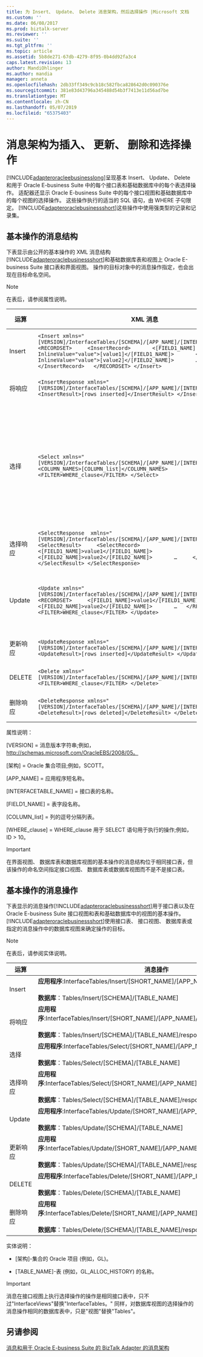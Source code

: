 ```yaml
---
title: 为 Insert、 Update、 Delete 消息架构，然后选择操作 |Microsoft 文档
ms.custom: ''
ms.date: 06/08/2017
ms.prod: biztalk-server
ms.reviewer: ''
ms.suite: ''
ms.tgt_pltfrm: ''
ms.topic: article
ms.assetid: 5b8de271-67db-4279-8f95-0b4dd92fa3c4
caps.latest.revision: 13
author: MandiOhlinger
ms.author: mandia
manager: anneta
ms.openlocfilehash: 2db33ff349c9cb18c582fbca828642d0c090376e
ms.sourcegitcommit: 381e83d43796a345488d54b3f7413e11d56ad7be
ms.translationtype: MT
ms.contentlocale: zh-CN
ms.lasthandoff: 05/07/2019
ms.locfileid: "65375403"
---
```

# <a name="message-schemas-for-insert-update-delete-and-select-operations"></a>消息架构为插入、 更新、 删除和选择操作
[!INCLUDE[adapteroracleebusinesslong](../../includes/adapteroracleebusinesslong-md.md)]呈现基本 Insert、 Update、 Delete 和用于 Oracle E-business Suite 中的每个接口表和基础数据库中的每个表选择操作。 适配器还显示 Oracle E-business Suite 中的每个接口视图和基础数据库中的每个视图的选择操作。 这些操作执行的适当的 SQL 语句，由 WHERE 子句限定。 [!INCLUDE[adapteroraclebusinessshort](../../includes/adapteroraclebusinessshort-md.md)]这些操作中使用强类型的记录和记录集。  
  
## <a name="message-structure-for-basic-operations"></a>基本操作的消息结构  
 下表显示由公开的基本操作的 XML 消息结构[!INCLUDE[adapteroraclebusinessshort](../../includes/adapteroraclebusinessshort-md.md)]和基础数据库表和视图上 Oracle E-business Suite 接口表和界面视图。 操作的目标对象中的消息操作指定，也会出现在目标命名空间。  
  
> [!NOTE]
>  在表后，请参阅属性说明。  
  
|运算|XML 消息|Description|适配器执行的 SQL|  
|---------------|-----------------|-----------------|---------------------------------|  
|Insert|`<Insert xmlns="[VERSION]/InterfaceTables/[SCHEMA]/[APP_NAME]/[INTERFACETABLE_NAME]">   <RECORDSET>     <InsertRecord>       <[FIELD1_NAME] InlineValue="value">[value1]</[FIELD1_NAME]>       <[FIELD2_NAME] InlineValue="value">[value2]</[FIELD2_NAME]>       …     </InsertRecord>   </RECORDSET> </Insert>`|值**InlineValue**特性，如果指定，将重写元素的值。|`INSERT INTO TABLE_NAME (FIELD1_NAME, FIELD2_NAME, …) VALUES (value1, value2, …);`|  
|将响应|`<InsertResponse xmlns="[VERSION]/InterfaceTables/[SCHEMA]/[APP_NAME]/[INTERFACETABLE_NAME]">   <InsertResult>[rows inserted]</InsertResult> </InsertResponse>`|在中返回插入的行数**InsertResult**元素。|--|  
|选择|`<Select xmlns="[VERSION]/InterfaceTables/[SCHEMA]/[APP_NAME]/[INTERFACETABLE_NAME]">   <COLUMN_NAMES>[COLUMN_list]</COLUMN_NAMES>   <FILTER>WHERE_clause</FILTER> </Select>`|SELECT 查询执行使用 WHERE 子句筛选器元素中指定的目标表中。 结果集包含的列名称中指定逗号分隔的列表中的列**COLUMN_NAMES**元素。<br /><br /> **重要提示：** 这是适用于接口视图和数据库视图的唯一操作。|`SELECT COLUMN_list FROM TABLE_NAME WHERE WHERE_clause;`|  
|选择响应|`<SelectResponse  xmlns="[VERSION]/InterfaceTables/[SCHEMA]/[APP_NAME]/[INTERFACETABLE_NAME]">   <SelectResult>     <SelectRecord>       <[FIELD1_NAME]>value1</[FIELD1_NAME]>       <[FIELD2_NAME]>value2</[FIELD2_NAME]>       …     </SelectRecord>   </SelectResult> </SelectResponse>`|由 SELECT 查询生成的结果集。|--|  
|Update|`<Update xmlns="[VERSION]/InterfaceTables/[SCHEMA]/[APP_NAME]/[INTERFACETABLE_NAME]">   <RECORDSET>     <[FIELD1_NAME]>value1</[FIELD1_NAME]>     <[FIELD2_NAME]>value2</[FIELD2_NAME]>       …   </RECORDSET>   <FILTER>WHERE_clause</FILTER> </Update>`|行匹配 where 子句中指定**筛选器**元素会更新中指定的值为**记录集**。 仅在指定的列**记录集**元素在每个匹配行中进行更新。|`UPDATE [TABLE_NAME] SET [FIELD1_NAME] = value1, [FIELD2_NAME] = value2, … WHERE WHERE_clause;`|  
|更新响应|`<UpdateResponse xmlns="[VERSION]/InterfaceTables/[SCHEMA]/[APP_NAME]/[INTERFACETABLE_NAME]">   <UpdateResult>[rows inserted]</UpdateResult> </UpdateResponse>`|在返回更新的行数**UpdateResult**元素。|--|  
|DELETE|`<Delete xmlns="[VERSION]/InterfaceTables/[SCHEMA]/[APP_NAME]/[INTERFACETABLE_NAME]">   <FILTER>WHERE_clause</FILTER> </Delete>`|匹配的行指定 WHERE 子句**筛选器**元素被删除。|`DELETE FROM [TABLE_NAME] WHERE WHERE_clause;`|  
|删除响应|`<DeleteResponse xmlns="[VERSION]/InterfaceTables/[SCHEMA]/[APP_NAME]/[INTERFACETABLE_NAME]">   <DeleteResult>[rows deleted]</DeleteResult> </DeleteResponse>`|删除的行数返回在**DeleteResult**元素。|--|  
  
 属性说明：  
  
 [VERSION] = 消息版本字符串;例如， http://schemas.microsoft.com/OracleEBS/2008/05。  
  
 [架构] = Oracle 集合项目;例如，SCOTT。  
  
 [APP_NAME] = 应用程序短名称。  
  
 [INTERFACETABLE_NAME] = 接口表的名称。  
  
 [FIELD1_NAME] = 表字段名称。  
  
 [COLUMN_list] = 列的逗号分隔列表。  
  
 [WHERE_clause] = WHERE_clause 用于 SELECT 语句用于执行的操作;例如，ID > 10。  
  
> [!IMPORTANT]
>  在界面视图、 数据库表和数据库视图的基本操作的消息结构位于相同接口表，但该操作的命名空间指定接口视图、 数据库表或数据库视图而不是不是接口表。  
  
## <a name="message-actions-for-basic-operations"></a>基本操作的消息操作  
 下表显示的消息操作[!INCLUDE[adapteroraclebusinessshort](../../includes/adapteroraclebusinessshort-md.md)]用于接口表以及在 Oracle E-business Suite 接口视图和表和基础数据库中的视图的基本操作。 [!INCLUDE[adapteroraclebusinessshort](../../includes/adapteroraclebusinessshort-md.md)]使用接口表、 接口视图、 数据库表或指定的消息操作中的数据库视图来确定操作的目标。  
  
> [!NOTE]
>  在表后，请参阅实体说明。  
  
|运算|消息操作|示例|  
|---------------|--------------------|-------------|  
|Insert|**应用程序**:InterfaceTables/Insert/[SHORT_NAME]/[APP_NAME]/[TABLE_NAME]<br /><br /> **数据库**：Tables/Insert/[SCHEMA]/[TABLE_NAME]|**应用程序**:InterfaceTables/Insert/SQLGL/GL/GL_ALLOC_HISTORY<br /><br /> **数据库**：Tables/Insert/GL/GL_ALLOC_HISTORY|  
|将响应|**应用程序**:InterfaceTables/Insert/[SHORT_NAME]/[APP_NAME]/[TABLE_NAME]/response<br /><br /> **数据库**：Tables/Insert/[SCHEMA]/[TABLE_NAME]/response|**应用程序**:InterfaceTables/Insert/SQLGL/GL/GL_ALLOC_HISTORY/response<br /><br /> **数据库**：Tables/Insert/GL/GL_ALLOC_HISTORY/response|  
|选择|**应用程序**:InterfaceTables/Select/[SHORT_NAME]/[APP_NAME]/[TABLE_NAME]<br /><br /> **数据库**：Tables/Select/[SCHEMA]/[TABLE_NAME]|**应用程序**:InterfaceTables/Select/SQLGL/GL/GL_ALLOC_HISTORY<br /><br /> **数据库**：Tables/Select/GL/GL_ALLOC_HISTORY|  
|选择响应|**应用程序**:InterfaceTables/Select/[SHORT_NAME]/[APP_NAME]/[TABLE_NAME]/response<br /><br /> **数据库**：Tables/Select/[SCHEMA]/[TABLE_NAME]/response|**应用程序**:InterfaceTables/Select/SQLGL/GL/GL_ALLOC_HISTORY/response<br /><br /> **数据库**：Tables/Select/GL/GL_ALLOC_HISTORY/response|  
|Update|**应用程序**:InterfaceTables/Update/[SHORT_NAME]/[APP_NAME]/[TABLE_NAME]<br /><br /> **数据库**：Tables/Update/[SCHEMA]/[TABLE_NAME]|**应用程序**:InterfaceTables/Update/SQLGL/GL/GL_ALLOC_HISTORY<br /><br /> **数据库**：Tables/Update/GL/GL_ALLOC_HISTORY|  
|更新响应|**应用程序**:InterfaceTables/Update/[SHORT_NAME]/[APP_NAME]/[TABLE_NAME]/response<br /><br /> **数据库**：Tables/Update/[SCHEMA]/[TABLE_NAME]/response|**应用程序**:InterfaceTables/Update/SQLGL/GL/GL_ALLOC_HISTORY/response<br /><br /> **数据库**：Tables/Update/GL/GL_ALLOC_HISTORY/response|  
|DELETE|**应用程序**:InterfaceTables/Delete/[SHORT_NAME]/[APP_NAME]/[TABLE_NAME]<br /><br /> **数据库**：Tables/Delete/[SCHEMA]/[TABLE_NAME]|**应用程序**:InterfaceTables/Delete/SQLGL/GL/GL_ALLOC_HISTORY<br /><br /> **数据库**：Tables/Delete/GL/GL_ALLOC_HISTORY|  
|删除响应|**应用程序**:InterfaceTables/Delete/[SHORT_NAME]/[APP_NAME]/[TABLE_NAME]/response<br /><br /> **数据库**：Tables/Delete/[SCHEMA]/[TABLE_NAME]/response|**应用程序**:InterfaceTables/Delete/SQLGL/GL/GL_ALLOC_HISTORY/response<br /><br /> **数据库**：Tables/Delete/GL/GL_ALLOC_HISTORY/response|  
  
 实体说明：  
  
-   [架构]-集合的 Oracle 项目 (例如，GL)。  
  
-   [TABLE_NAME]-表 (例如，GL_ALLOC_HISTORY) 的名称。  
  
> [!IMPORTANT]
>  消息在接口视图上执行选择操作的操作是相同接口表中，只不过"InterfaceViews"替换"InterfaceTables。" 同样，对数据库视图的选择操作的消息操作相同的数据库表中，只是"视图"替换"Tables"。  
  
## <a name="see-also"></a>另请参阅  
 [消息和用于 Oracle E-business Suite 的 BizTalk Adapter 的消息架构](../../adapters-and-accelerators/adapter-oracle-ebs/messages-and-message-schemas-for-biztalk-adapter-for-oracle-e-business-suite.md)